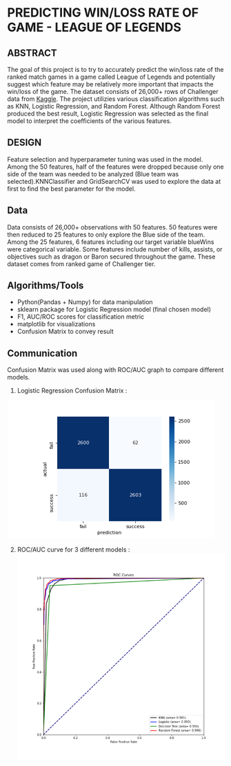 # **PREDICTING WIN/LOSS RATE OF GAME - LEAGUE OF LEGENDS**

## ABSTRACT 

The goal of this project is to try to accurately predict the win/loss rate of the ranked match games in a game called League of Legends and potentially
suggest which feature may be relatively more important that impacts the win/loss of the game. The dataset consists of 26,000+ rows of Challenger data from 
[Kaggle](https://www.kaggle.com/gyejr95/league-of-legends-challenger-ranked-games2020/). The project utilizies various classification algorithms such as KNN,
Logistic Regression, and Random Forest. Although Random Forest produced the best result, Logistic Regression was selected as the final model to interpret 
the coefficients of the various features.

## DESIGN

Feature selection and hyperparameter tuning was used in the model. Among the 50 features, half of the features were dropped because only one side of the team
was needed to be analyzed (Blue team was selected).KNNClassifier and GridSearchCV was used to explore the data at first to find the best parameter for the model.

## Data

Data consists of 26,000+ observations with 50 features. 50 features were then reduced to 25 features to only explore the Blue side of the team. Among the 25
features, 6 features including our target variable blueWins were categorical variable. Some features include number of kills, assists, or objectives such as
dragon or Baron secured throughout the game. These dataset comes from ranked game of Challenger tier.

## Algorithms/Tools

* Python(Pandas + Numpy) for data manipulation
* sklearn package for Logistic Regression model (final chosen model)
* F1, AUC/ROC scores for classification metric
* matplotlib for visualizations
* Confusion Matrix to convey result

## Communication

Confusion Matrix was used along with ROC/AUC graph to compare different models.

1. Logistic Regression Confusion Matrix :

![Logistic Regression Confusion Matrix](https://github.com/munwonjj/Classification_Project/blob/main/confusion_matrix_graph.png)

2. ROC/AUC curve for 3 different models :
![curve](https://github.com/munwonjj/Classification_Project/blob/main/all_ROC_curves.png)


